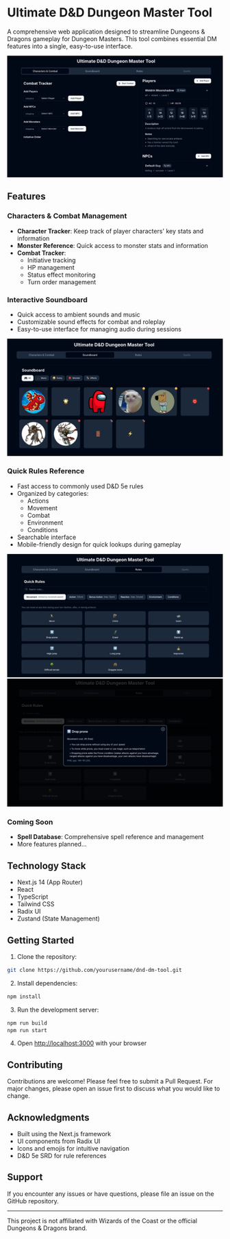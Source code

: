 # Ultimate D&D Dungeon Master Tool

A comprehensive web application designed to streamline Dungeons & Dragons gameplay for Dungeon Masters. This tool combines essential DM features into a single, easy-to-use interface.

![D&D DM Tool Home](./public/screenshots/home.png)

## Features

### Characters & Combat Management
- **Character Tracker**: Keep track of player characters' key stats and information
- **Monster Reference**: Quick access to monster stats and information
- **Combat Tracker**: 
  - Initiative tracking
  - HP management
  - Status effect monitoring
  - Turn order management

### Interactive Soundboard
- Quick access to ambient sounds and music
- Customizable sound effects for combat and roleplay
- Easy-to-use interface for managing audio during sessions

![D&D DM Tool Soundboard](./public/screenshots/soundboard.png)

### Quick Rules Reference
- Fast access to commonly used D&D 5e rules
- Organized by categories:
  - Actions
  - Movement
  - Combat
  - Environment
  - Conditions
- Searchable interface
- Mobile-friendly design for quick lookups during gameplay

![D&D DM Tool Rules Reference](./public/screenshots/rules.png)
![D&D DM Tool Rule Details](./public/screenshots/rule-dialog-box.png)

### Coming Soon
- **Spell Database**: Comprehensive spell reference and management
- More features planned...

## Technology Stack
- Next.js 14 (App Router)
- React
- TypeScript
- Tailwind CSS
- Radix UI
- Zustand (State Management)

## Getting Started

1. Clone the repository:
```bash
git clone https://github.com/yourusername/dnd-dm-tool.git
```

2. Install dependencies:
```bash
npm install
```

3. Run the development server:
```bash
npm run build
npm run start
```

4. Open [http://localhost:3000](http://localhost:3000) with your browser

## Contributing

Contributions are welcome! Please feel free to submit a Pull Request. For major changes, please open an issue first to discuss what you would like to change.

## Acknowledgments

- Built using the Next.js framework
- UI components from Radix UI
- Icons and emojis for intuitive navigation
- D&D 5e SRD for rule references

## Support

If you encounter any issues or have questions, please file an issue on the GitHub repository.

---

This project is not affiliated with Wizards of the Coast or the official Dungeons & Dragons brand.
